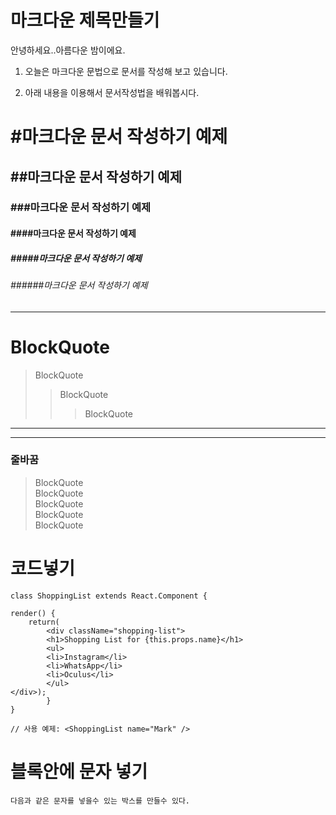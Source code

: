 마크다운 제목만들기
==============

안녕하세요..아름다운 밤이에요.   

1. 오늘은 마크다운 문법으로 문서를 작성해 보고 있습니다.   

2. 아래 내용을 이용해서 문서작성법을 배워봅시다.

# #마크다운 문서 작성하기 예제

## ##마크다운 문서 작성하기 예제

### ###마크다운 문서 작성하기 예제

#### ####마크다운 문서 작성하기 예제

##### #####마크다운 문서 작성하기 예제



###### ######마크다운 문서 작성하기 예제



<hr>

# BlockQuote

> BlockQuote
> > BlockQuote
> > > BlockQuote


***
    
* * * 

### 줄바꿈   



> BlockQuote    
> BlockQuote    
> BlockQuote    
> BlockQuote   
> BlockQuote




# 코드넣기

    class ShoppingList extends React.Component {

    render() {
        return(
            <div className="shopping-list">
            <h1>Shopping List for {this.props.name}</h1>
            <ul>
            <li>Instagram</li>
            <li>WhatsApp</li>
            <li>Oculus</li>
            </ul>
    </div>);
            }
    }

    // 사용 예제: <ShoppingList name="Mark" />


# 블록안에 문자 넣기

    다음과 같은 문자를 넣을수 있는 박스를 만들수 있다.